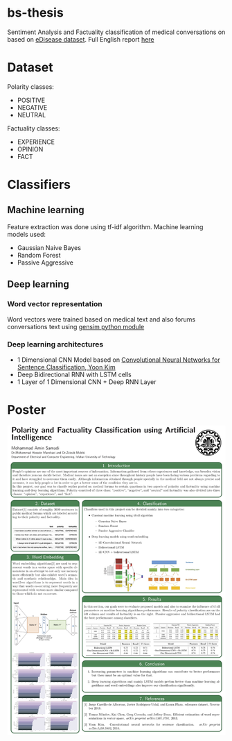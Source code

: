 # bs-thesis
Sentiment Analysis and Factuality classification of medical conversations on based on [eDisease dataset](https://zenodo.org/record/1479354#.XYIb-5MzZ-U). Full English report [here](https://github.com/aminsmd/bs-thesis/blob/master/BS%20Thesis.pdf)

# Dataset
Polarity classes:
* POSITIVE
* NEGATIVE
* NEUTRAL

Factuality classes:
* EXPERIENCE
* OPINION
* FACT

# Classifiers
## Machine learning
Feature extraction was done using tf-idf algorithm. Machine learning models used:
* Gaussian Naive Bayes
* Random Forest
* Passive Aggressive

## Deep learning
### Word vector representation
Word vectors were trained based on medical text and also forums conversations text using [gensim python module](https://radimrehurek.com/gensim/)
### Deep learning architectures
* 1 Dimensional CNN Model based on [Convolutional Neural Networks for Sentence Classification, Yoon Kim](https://arxiv.org/abs/1408.5882)
* Deep Bidirectional RNN with LSTM cells
* 1 Layer of 1 Dimensional CNN + Deep RNN Layer

# Poster
<img src="./poster.jpg" width="540">
